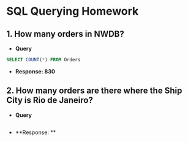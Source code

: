 # SQL Querying Homework
## 1.  How many orders in NWDB?
* **Query**
```sql
SELECT COUNT(*) FROM Orders
```
* **Response: 830**

## 2. How many orders are there where the Ship City is Rio de Janeiro?
* **Query**
```sql
```
* **Response: **
